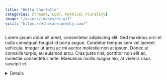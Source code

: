 ```yaml
---
title: "Hello Charlotte"
categories: [Trauma, LGBT, Mythical Plurality]
image: "/assets/images/hc.gif"
visit: "https://etherane.weebly.com/"
---
```


Lorem ipsum dolor sit amet, consectetur adipiscing elit. Sed maximus orci et nulla consequat feugiat id porta augue. Curabitur tempus sem vel laoreet vehicula. Integer ut arcu ac mi auctor molestie non at ipsum. Donec ut convallis turpis, eu euismod arcu. Cras justo nisi, porttitor non elit ac, molestie consectetur ante. Maecenas mollis magna leo, at viverra risus suscipit et.

<details>Vestibulum non sapien nec urna condimentum pretium in ut justo. Lorem ipsum dolor sit amet, consectetur adipiscing elit. Cras semper nisi dolor, vitae tempus dui suscipit eget. Donec eget porttitor purus. Maecenas pulvinar at neque vel gravida. Aliquam erat volutpat. Proin interdum lacinia orci at ullamcorper. In ex velit, lacinia eget ante nec, mattis iaculis est.</details>
